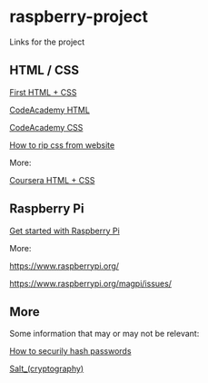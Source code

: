 # raspberry-project
Links for the project

## HTML / CSS

[First HTML + CSS](https://www.w3.org/Style/Examples/011/firstcss.en.html)

[CodeAcademy HTML](https://www.codecademy.com/learn/learn-html)

[CodeAcademy CSS](https://www.codecademy.com/learn/learn-css)

[How to rip css from website](https://stackoverflow.com/questions/20438102/how-can-i-easily-copy-the-whole-css-file-from-a-website)

More:

[Coursera HTML + CSS](https://www.coursera.org/learn/html-css-javascript-for-web-developers)

## Raspberry Pi

[Get started with Raspberry Pi](https://projects.raspberrypi.org/en/projects/raspberry-pi-getting-started)

More:

https://www.raspberrypi.org/

https://www.raspberrypi.org/magpi/issues/


## More

Some information that may or may not be relevant:

[How to securily hash passwords](https://security.stackexchange.com/questions/211/how-to-securely-hash-passwords)

[Salt_(cryptography)](https://en.wikipedia.org/wiki/Salt_(cryptography))

